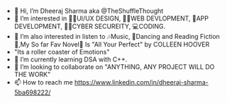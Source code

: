 - 👋 Hi, I’m Dheeraj Sharma aka @TheShuffleThought 
- 👀 I’m interested in 👨‍🎨UI/UX DESIGN, 👨‍🔧WEB DEVLOPMENT, 📱APP DEVELOPMENT, 👨‍💻CYBER SECUREITY, 💻CODING.
- 👀 I’m  also interested in listen to 🎶Music, 💃Dancing and Reading Fiction 📖,My So far Fav Novel📓 Is "All Your Perfect" by COLLEEN HOOVER
- "Its a roller coaster of Emotions"
- 🌱 I’m currently learning DSA with C++.
- 💞️ I’m looking to collaborate on "ANYTHING, ANY PROJECT WILL DO THE WORK"
- 📫 How to reach me https://www.linkedin.com/in/dheeraj-sharma-5ba698222/

<!---
TheShuffleThought/TheShuffleThought is a ✨ special ✨ repository because its `README.md` (this file) appears on your GitHub profile.
You can click the Preview link to take a look at your changes.
--->
